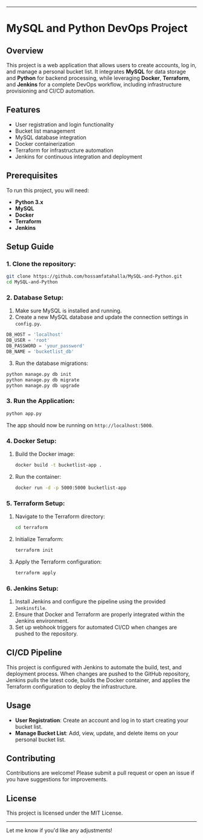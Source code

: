 

---

# MySQL and Python DevOps Project

## Overview
This project is a web application that allows users to create accounts, log in, and manage a personal bucket list. It integrates **MySQL** for data storage and **Python** for backend processing, while leveraging **Docker**, **Terraform**, and **Jenkins** for a complete DevOps workflow, including infrastructure provisioning and CI/CD automation.

## Features
- User registration and login functionality
- Bucket list management
- MySQL database integration
- Docker containerization
- Terraform for infrastructure automation
- Jenkins for continuous integration and deployment

## Prerequisites
To run this project, you will need:
- **Python 3.x**
- **MySQL**
- **Docker**
- **Terraform**
- **Jenkins**

## Setup Guide

### 1. Clone the repository:
```bash
git clone https://github.com/hossamfatahalla/MySQL-and-Python.git
cd MySQL-and-Python
```

### 2. Database Setup:
1. Make sure MySQL is installed and running.
2. Create a new MySQL database and update the connection settings in `config.py`.

```python
DB_HOST = 'localhost'
DB_USER = 'root'
DB_PASSWORD = 'your_password'
DB_NAME = 'bucketlist_db'
```

3. Run the database migrations:
```bash
python manage.py db init
python manage.py db migrate
python manage.py db upgrade
```

### 3. Run the Application:
```bash
python app.py
```
The app should now be running on `http://localhost:5000`.

### 4. Docker Setup:
1. Build the Docker image:
   ```bash
   docker build -t bucketlist-app .
   ```

2. Run the container:
   ```bash
   docker run -d -p 5000:5000 bucketlist-app
   ```

### 5. Terraform Setup:
1. Navigate to the Terraform directory:
   ```bash
   cd terraform
   ```

2. Initialize Terraform:
   ```bash
   terraform init
   ```

3. Apply the Terraform configuration:
   ```bash
   terraform apply
   ```

### 6. Jenkins Setup:
1. Install Jenkins and configure the pipeline using the provided `Jenkinsfile`.
2. Ensure that Docker and Terraform are properly integrated within the Jenkins environment.
3. Set up webhook triggers for automated CI/CD when changes are pushed to the repository.

## CI/CD Pipeline
This project is configured with Jenkins to automate the build, test, and deployment process. When changes are pushed to the GitHub repository, Jenkins pulls the latest code, builds the Docker container, and applies the Terraform configuration to deploy the infrastructure.

## Usage
- **User Registration**: Create an account and log in to start creating your bucket list.
- **Manage Bucket List**: Add, view, update, and delete items on your personal bucket list.

## Contributing
Contributions are welcome! Please submit a pull request or open an issue if you have suggestions for improvements.

## License
This project is licensed under the MIT License.

---

Let me know if you'd like any adjustments!
